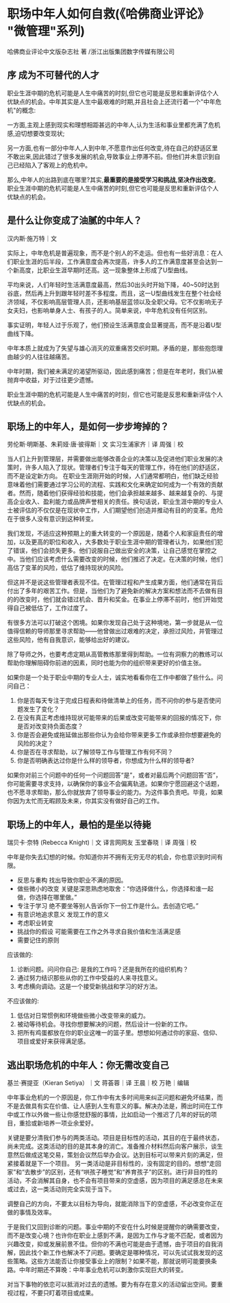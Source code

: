 # 职场中年人如何自救(《哈佛商业评论》 "微管理"系列)

哈佛商业评论中文版杂志社 著 /浙江出版集团数字传媒有限公司

## 序 成为不可替代的人才

职业生涯中期的危机可能是人生中痛苦的时刻,但它也可能是反思和重新评估个人优缺点的机会。中年其实是人生中最艰难的时期,并且社会上还流行着一个"中年危机"的概念:

一方面,主观上感到现实和理想相距甚远的中年人,认为生活和事业里都充满了危机感,迫切想要改变现状;

另一方面,也有一部分中年人,人到中年,不愿意作出任何改变,待在自己的舒适区里不敢出来,因此错过了很多发展的机会,导致事业上停滞不前。但他们并未意识到自己已经陷入了客观上的危机中。

那么,中年人的出路到底在哪里?其实,**最重要的是接受学习和挑战,坚决作出改变**。职业生涯中期的危机可能是人生中痛苦的时刻,但它也可能是反思和重新评估个人优缺点的机会。

## 是什么让你变成了油腻的中年人？

汉内斯·施万特｜文

实际上，中年危机是普遍现象，而不是个别人的不走运。但也有一些好消息：在人们职业生涯的后半段，工作满意度会再次提高，许多人的工作满意度甚至会达到一个新高度，比职业生涯早期时还高。这一现象整体上形成了U型曲线。

平均来说，人们年轻时生活满意度最高，然后30出头时开始下降，40~50时达到谷底，然后再上升到跟年轻时差不多程度。而且，这一U型曲线发生在整个社会经济领域，不仅影响高层管理人员，还影响基层蓝领以及全职父母。它不仅影响无子女夫妇，也影响单身人士、有孩子的人。简单来说，中年危机没有任何区别。

事实证明，年轻人过于乐观了，他们预设生活满意度会显著提高，而不是沿着U型曲线下降。

中年本质上就成为了失望与雄心消灭的双重痛苦交织时期。矛盾的是，那些抱怨理由越少的人往往越痛苦。

中年时期，我们被未满足的渴望所驱动，因此感到痛苦；但是在年老时，我们从被抛弃中收益，对于过往更少遗憾。

职业生涯中期的危机可能是人生中痛苦的时刻，但它也可能是反思和重新评估个人优缺点的机会。

## 职场上的中年人，是如何一步步垮掉的？

劳伦斯·明斯基、朱莉娅·唐·彼得斯｜文
实习生浦家齐｜译 周强｜校

当人们上升到管理层，并需要做出能够改善企业的决策以及促进他们职业发展的决策时，许多人陷入了现状。管理者们专注于每天的管理工作，待在他们的舒适区，而不是设定新方向。
在职业生涯刚开始的时候，人们通常都明白，他们缺乏经验意味着他们需要通过学习公司的流程、实践和文化来确定如何成为一个有效的贡献者。然而，随着他们获得经验和技能，他们会承担越来越多、越来越复杂的、与提高企业收入、盈利能力或品牌声誉相关的责任。换句话说，职业生涯中期的专业人士被评估的不仅仅是在现状中工作，人们期望他们创造并推动有目的的变革。危险在于很多人没有意识到这种转变。

我们发现，不适应这种预期上的重大转变的一个原因是，随着个人和家庭责任的增加，以及更高的职位和收入，大多数处于职业生涯中期的管理者认为，如果他们犯了错误，他们会损失更多。他们说服自己做出安全的决策，让自己感觉在掌控之中。当他们应该考虑什么需要改变的时候，他们推迟了决定。在决策的时候，他们高估了变革的风险，低估了维持现状的风险。

但这并不是说这些管理者表现不佳。在管理过程和产生成果方面，他们通常在背后付出了多年的艰苦工作。但是，当他们为了避免新的解决方案和想法而不去做有目的的改变时，他们就会错过机会、晋升和奖金。在事业上停滞不前时，他们开始觉得自己被低估了，工作过度了。

有很多方法可以打破这个困境。如果你发现自己处于这种境地，第一步就是从一位值得信赖的导师那里寻求帮助——他曾做出过艰难的决定，承担过风险，并管理过这些风险，他有自我意识，能够给出好的建议。

除了导师之外，也要考虑定期从高管教练那里得到帮助。一位有洞察力的教练可以帮助你理解阻碍你前进的因素，同时也能为你的组织带来更好的价值主张。

如果你是一个处于职业中期的专业人士，诚实地看看你在工作中都做了些什么。问问自己：

1. 你是否每天专注于完成日程表和待做清单上的任务，而不问你的参与是否使问题发生了变化？
2. 在没有真正考虑维持现状可能带来的后果或改变可能带来的回报的情况下，你是否对改变持负面态度？
3. 你是否会避免或拖延做出那些你认为会给你带来更多工作或承担你想要避免的风险的决定？
4. 你是否在寻求帮助，以了解领导工作与管理工作有何不同？
5. 你是否明确表达过你是什么样的领导者，你想成为什么样的领导者?

如果你对前三个问题中的任何一个问题回答“是”，或者对最后两个问题回答“否”，你可能需要寻求支持，以确保你的事业不会偏离轨道。如果你宁愿回避这个话题，也不愿寻求帮助，那么你就放弃了领导事业的能力。为这件事负责吧。毕竟，如果你因为太忙而无暇顾及未来，你其实没有做好自己的工作。

## 职场上的中年人，最怕的是坐以待毙

瑞贝卡·奈特 (Rebecca Knight)｜文
译言网网友 玉堂春晓｜译 周强｜校

中年是你失去幻想的时候。你知道你并不拥有无穷无尽的机会，你也意识到时间有限。

* 反思与重构  找出导致你职业不满的原因。
* 做些微小的改变  关键是深思熟虑地取舍：“你选择做什么，你选择和谁一起做，你选择在哪里做。”
* 专注于学习  绝不要坐等别人告诉你下一份工作是什么。去创造它吧。”
* 有意识地追求意义  发现工作的意义
* 考虑职业转变
* 挑战你的假设  可能需要在工作之外寻求自我价值和生活满足感
* 需要记住的原则

应该做的:

1. 诊断问题。问问你自己: 是我的工作吗？还是我所在的组织机构？
2. 通过努力结识那些从你的工作中受益的人来寻找意义。
3. 考虑横向调动。这是一个接受新挑战和学习的好方法。

不应该做的:

1. 低估对日常惯例和环境做些微小改变带来的威力。
2. 被动等待机会。寻找你想要解决的问题，然后设计一份新的工作。
3. 把所有鸡蛋都放在你的职业这唯一的篮子里。想想如何通过你的家庭、信仰、项目或爱好来获得满足感。

## 逃出职场危机的中年人：你无需改变自己

基兰·赛提亚（Kieran Setiya）｜文
蒋荟蓉｜译 王晨｜校 万艳｜编辑

中年事业危机的一个原因是，你工作中有太多时间用来纠正问题和避免坏结果，而不是去做具有实在价值、让人感到人生有意义的事。解决办法是，腾出时间在工作中或工作以外做一些让你感觉舒服的事情，比如启动一个推迟了几年的好玩的项目，重拾或新培养一项业余爱好。

关键是要分清我们参与的两类活动。项目是目标性的活动，其目的在于最终状态，尚未完成。这类活动的目的是其本身的消亡。准备推介材料然后向客户展示，谈生意然后做成这笔交易，策划会议然后举办会议。达到目标可以带来片刻的满足，但紧接着就是下一个项目。
另一类活动是非目标性的，没有固定的目的。想想“走回家”和“去散步”的区别，还有“哄孩子睡觉”和“养育孩子”的区别。进行非目的性的活动，不会消解其自身，也不会有项目带来的空虚感，因为项目的满足感总在未来或过去，这一类活动则完全实现于当下。

调整自己的方向，不要太以目标为导向，就能消除当下的空虚感，不必改变你正在做的事情及效率。

于是我们又回到诊断的问题。事业中期的不安在什么时候是提醒你的确需要改变，而不是改变心境？也许你在职业上感到不满，是因为工作与才能不匹配，或者因为兴趣改变，抑或发展前景不佳。但你的不满也可能是由于遗憾，由于项目的自我消解，因此找个新工作也解决不了问题。要确定是哪种情况，可以先试试我发现的这些策略。这些方法能否让你接受事业上的限制？如果不能，那就说明可能要换条路。中年时期还不算晚：中年事业危机可以刺激你实现巨大的转变。

对当下事物的依恋可以抵消对过去的遗憾。要为有存在意义的活动留出空间。要重视过程，不要只盯着项目或成果。
